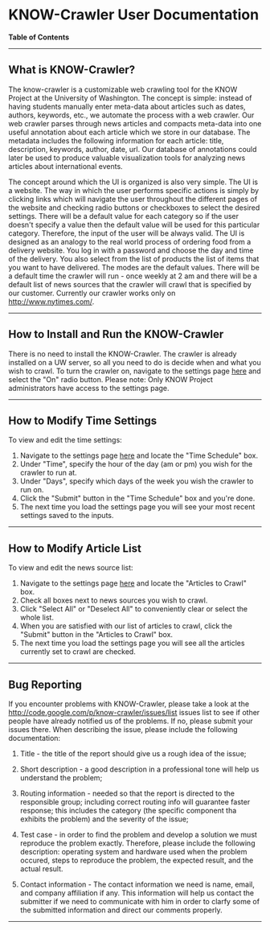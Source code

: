 # KNOW-Crawler User Documentation #

**Table of Contents**




---


## What is KNOW-Crawler? ##

The know-crawler is a customizable web crawling tool for the KNOW Project at the University of Washington. The concept is simple: instead of having students manually enter meta-data about articles such as dates, authors, keywords, etc., we automate the process with a web crawler. Our web crawler parses through news articles and compacts meta-data into one useful annotation about each article which we store in our database. The metadata includes the following information for each article: title, description, keywords, author, date, url. Our database of annotations could later be used to produce valuable visualization tools for analyzing news articles about international events.

The concept around which the UI is organized is also very simple. The UI is a website.  The way in which the user performs specific actions is simply by clicking links which will navigate the user throughout the different pages of the website and checking radio buttons or checkboxes to select the desired settings. There will be a default value for each category so if the user doesn't specify a value then the default value will be used for this particular category. Therefore, the input of the user will be always valid. The UI is designed as an analogy to the real world process of ordering food from a delivery website. You log in with
a password and choose the day and time of the delivery. You also select from the list of products the list of items that you want to have delivered. The modes are the default values. There will be a default time the crawler will run - once weekly at 2 am and there will be a default list of news sources that the crawler will crawl that is specified by our customer.  Currently our crawler works only on http://www.nytimes.com/.


---



## How to Install and Run the KNOW-Crawler ##

There is no need to install the KNOW-Crawler.  The crawler is already installed on a UW server, so all you need to do is decide when and what you wish to crawl.  To turn the crawler on, navigate to the settings page [here](http://depts.washington.edu/knowcse2/index.php) and select the "On" radio button. Please note: Only KNOW Project administrators have access to the settings page.


---


## How to Modify Time Settings ##

To view and edit the time settings:

  1. Navigate to the settings page [here](http://depts.washington.edu/knowcse2/index.php) and locate the "Time Schedule" box.
  1. Under "Time", specify the hour of the day (am or pm) you wish for the crawler to run at.
  1. Under "Days", specify which days of the week you wish the crawler to run on.
  1. Click the "Submit" button in the "Time Schedule" box and you're done.
  1. The next time you load the settings page you will see your most recent settings saved to the inputs.



---


## How to Modify Article List ##

To view and edit the news source list:

  1. Navigate to the settings page [here](http://depts.washington.edu/knowcse2/index.php) and locate the "Articles to Crawl" box.
  1. Check all boxes next to news sources you wish to crawl.
  1. Click "Select All" or "Deselect All" to conveniently clear or select the whole list.
  1. When you are satisfied with our list of articles to crawl, click the "Submit" button in the "Articles to Crawl" box.
  1. The next time you load the settings page you will see all the articles currently set to crawl are checked.


---


## Bug Reporting ##

If you encounter problems with KNOW-Crawler, please take a look at the http://code.google.com/p/know-crawler/issues/list issues list to see if other people have already notified us of the problems. If no, please submit your issues there.
When describing the issue, please include the following documentation:

1. Title - the title of the report should give us a rough idea of the issue;

2. Short description - a good description in a professional tone will help us understand the problem;

3. Routing information - needed so that the report is directed to the responsible group; including correct routing info will guarantee faster response; this includes the category (the specific component
tha exhibits the problem) and the severity of the issue;

4. Test case - in order to find the problem and develop a solution we must reproduce the problem exactly. Therefore, please include the following description: operating system and hardware used when the problem occured, steps to reproduce the problem, the expected result,
and the actual result.

5. Contact information - The contact information we need is name, email, and company affiliation if any. This information will help us contact the submitter if we need to communicate with him in order to clarfy some of the submitted information and direct our comments properly.


---
